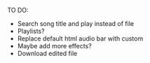 TO DO:
* Search song title and play instead of file
* Playlists?
* Replace default html audio bar with custom
* Maybe add more effects?
* Download edited file
